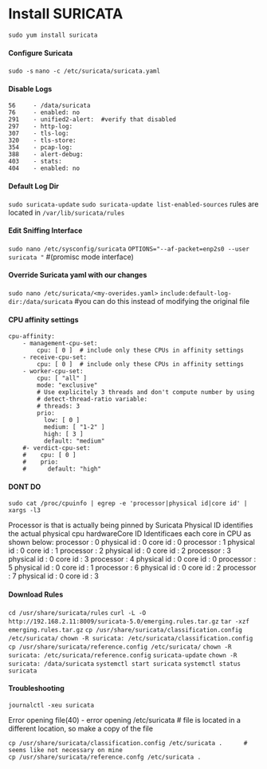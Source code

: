 # Install SURICATA

`sudo yum install suricata`

#### Configure Suricata
`sudo -s`
`nano -c /etc/suricata/suricata.yaml`

#### Disable Logs
```
56     - /data/suricata
76     - enabled: no
291    - unified2-alert:  #verify that disabled
297    - http-log:
307    - tls-log:
320    - tls-store:
354    - pcap-log:
388    - alert-debug:
403    - stats:
404    - enabled: no
```
#### Default Log Dir
`sudo suricata-update`
`sudo suricata-update list-enabled-sources`
rules are located in `/var/lib/suricata/rules`

#### Edit Sniffing Interface
`sudo nano /etc/sysconfig/suricata`
`OPTIONS="--af-packet=enp2s0 --user suricata "`  #(promisc mode interface)

#### Override Suricata yaml with our changes
`sudo nano /etc/suricata/<my-overides.yaml>`
`include:default-log-dir:/data/suricata`  #you can do this instead of modifying the original file


#### CPU affinity settings
```
cpu-affinity:
    - management-cpu-set:
        cpu: [ 0 ]  # include only these CPUs in affinity settings
    - receive-cpu-set:
        cpu: [ 0 ]  # include only these CPUs in affinity settings
    - worker-cpu-set:
        cpu: [ "all" ]
        mode: "exclusive"
        # Use explicitely 3 threads and don't compute number by using
        # detect-thread-ratio variable:
        # threads: 3
        prio:
          low: [ 0 ]
          medium: [ "1-2" ]
          high: [ 3 ]
          default: "medium"
    #- verdict-cpu-set:
    #    cpu: [ 0 ]
    #    prio:
    #      default: "high"
```
#### DONT DO
`sudo cat /proc/cpuinfo | egrep -e 'processor|physical id|core id' | xargs -l3`

Processor is that is actually being pinned by Suricata Physical ID identifies the actual physical cpu hardwareCore ID Identificaes each core in CPU as shown below:
processor : 0 physical id : 0 core id : 0 processor : 1 physical id : 0 core id : 1 processor : 2 physical id : 0 core id : 2 processor : 3 physical id : 0 core id : 3 processor : 4 physical id : 0 core id : 0 processor : 5 physical id : 0 core id : 1 processor : 6 physical id : 0 core id : 2 processor : 7 physical id : 0 core id : 3

#### Download Rules
`cd /usr/share/suricata/rules`
`curl -L -O http://192.168.2.11:8009/suricata-5.0/emerging.rules.tar.gz`
`tar -xzf emerging.rules.tar.gz`
`cp /usr/share/suricata/classification.config  /etc/suricata/`
`chown -R suricata: /etc/suricata/classification.config`
`cp /usr/share/suricata/reference.config /etc/suricata/`
`chown -R suricata: /etc/suricata/reference.config`
`suricata-update`
`chown -R suricata: /data/suricata`
`systemctl start suricata`
`systemctl status suricata`

#### Troubleshooting
`journalctl -xeu suricata`

Error opening file(40) - error opening /etc/suricata              # file is located in a different location, so make a copy of the file
```
cp /usr/share/suricata/classification.config /etc/suricata .      # seems like not necessary on mine
cp /usr/share/suricata/reference.confg /etc/suricata .
```
